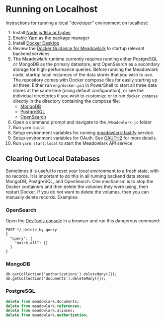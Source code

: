 # Running on Localhost

Instructions for running a local "developer" environment on localhost:

1. Install [Node.js 16.x or higher](https://nodejs.org/en/download/releases/)
2. Enable [Yarn](https://yarnpkg.com/getting-started/install) as the package manager
3. Install [Docker Desktop](https://www.docker.com)
4. Review the [Docker Guidance for Meadowlark](../Meadowlark-js/docker/using-docker.md)
   to startup relevant backend services.
5. The Meadowlark runtime currently requires running either PostgreSQL or
   MongoDB as the primary datastore, and OpenSearch as a secondary storage for
   high-performance queries. Before running the Meadowlark code, startup local
   instances of the data stores that you wish to use. The repository comes with
   Docker compose files for easily starting up all three. Either run
   `eng/docker.ps1` in PowerShell to start all three data stores at the same
   time (using default configuration), or see the individual directories if you
   wish to customize or to run `docker compose` directly in the directory
   containing the compose file:
   * [MongoDB](../Meadowlark-js/backends/meadowlark-mongodb-backend/docker)
   * [PostgreSQL](../Meadowlark-js/backends/meadowlark-postgresql-backend/docker)
   * [OpenSearch](../Meadowlark-js/backends/meadowlark-opensearch-backend/docker)
6. Open a command prompt and navigate to the `/Meadowlark-js` folder
7. Run `yarn build`
8. Setup environment variables for running
   [meadowlark-fastify](../Meadowlark-js/services/meadowlark-fastify/readme.md) service.
9. Setup environment variables for OAuth. See [OAUTH2](OAUTH2.md) for more details.
10. Run `yarn start:local` to start the Meadowlark API service

## Clearing Out Local Databases

Sometimes it is useful to reset your local environment to a fresh state, with no
records. It is important to do this in all running backend data stores: MongoDB,
PostgreSQL, and OpenSearch. One mechanism is to stop the Docker containers and
then delete the volumes they were using, then restart Docker. If you do not want
to delete the volumes, then you can manually delete records. Examples:

### OpenSearch

Open the [DevTools console](http://localhost:5601/app/dev_tools#/console) in a
browser and run this dangerous command:

```none
POST */_delete_by_query
{
  "query": {
    "match_all": {}
  }
}
```

### MongoDB

```none
db.getCollection('authorizations').deleteMany({});
db.getCollection('documents').deleteMany({});
```

### PostgreSQL

```sql
delete from meadowlark.documents;
delete from meadowlark.references;
delete from meadowlark.aliases;
delete from meadowlark.authorization;
```

